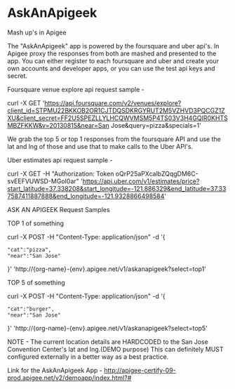 # AskAnApigeek

Mash up's in Apigee

The "AskAnApigeek" app is powered by the foursquare and uber api's.
In Apigee proxy the responses from both are mashed and presented to the app.
You can either register to each foursquare and uber and create your own accounts and developer apps, or you can use the test api keys and secret.

Foursquare venue explore api request sample -

curl -X GET 'https://api.foursquare.com/v2/venues/explore?client_id=STPMU22BKKOB2OR1CJTDQSDKRGYRUT2M5VZHVD3PQCGZ1ZXU&client_secret=FF2U5SPEZLLYLHCQWVMSM5P4TS03V3H4GQIR0KHTSMBZFKKW&v=20130815&near=San Jose&query=pizza&specials=1'

We grab the top 5 or top 1 responses from the foursquare API and use the lat and lng of those and use that to make calls to the Uber API's.

Uber estimates api request sample -

curl -X GET -H "Authorization: Token oQrP25aPXcalbZQqgDM6C-svEEFVUWSD-MGoI0ar" 'https://api.uber.com/v1/estimates/price?start_latitude=37.338208&start_longitude=-121.886329&end_latitude=37.337587411887888&end_longitude=-121.9328866498584'


ASK AN APIGEEK Request Samples

TOP 1 of something

curl -X POST -H "Content-Type: application/json" -d '{

    "cat":"pizza",
    "near":"San Jose"
}' 'http://{org-name}-{env}.apigee.net/v1/askanapigeek?select=top1'

TOP 5 of something


curl -X POST -H "Content-Type: application/json" -d '{

    "cat":"burger",
    "near":"San Jose"
}' 'http://{org-name}-{env}.apigee.net/v1/askanapigeek?select=top5'


NOTE - The current location details are HARDCODED to the San Jose Convention Center's lat and lng.(DEMO purpose)
 This can definitely MUST configured externally in a better way as a best practice.
 
 
 Link for the AskAnApigeek App - http://apigee-certify-09-prod.apigee.net/v2/demoapp/index.html?#

